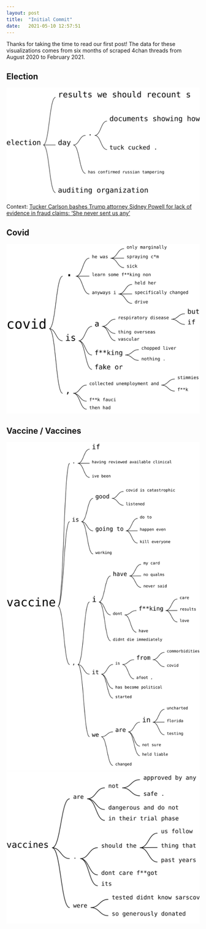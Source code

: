 ```yaml
---
layout: post
title:  "Initial Commit"
date:   2021-05-10 12:57:51
---
```

Thanks for taking the time to read our first post! The data for these visualizations comes from six months of scraped 4chan threads from August 2020 to February 2021.

## Election
![Election](/assets/img/election.svg)
Context: [Tucker Carlson bashes Trump attorney Sidney Powell for lack of evidence in fraud claims: ‘She never sent us any’](https://www.washingtonpost.com/nation/2020/11/20/tucker-carlson-sidney-powell-fraud/)

## Covid
![Covid](/assets/img/covid.svg)

## Vaccine / Vaccines
![Vaccine](/assets/img/vaccine.svg)
![Vaccines](/assets/img/vaccines.svg)
